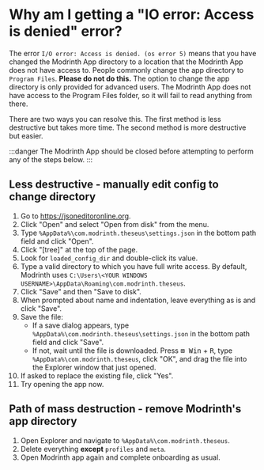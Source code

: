 # Why am I getting a "IO error: Access is denied" error?

The error `I/O error: Access is denied. (os error 5)` means that you have changed the Modrinth App directory to a location that the Modrinth App does not have access to. People commonly change the app directory to `Program Files`. **Please do not do this.** The option to change the app directory is only provided for advanced users. The Modrinth App does not have access to the Program Files folder, so it will fail to read anything from there.

There are two ways you can resolve this. The first method is less destructive but takes more time. The second method is more destructive but easier.

:::danger
The Modrinth App should be closed before attempting to perform any of the steps below.
:::

## Less destructive - manually edit config to change directory

1. Go to https://jsoneditoronline.org.
2. Click "Open" and select "Open from disk" from the menu.
3. Type `%AppData%\com.modrinth.theseus\settings.json` in the bottom path field and click "Open".
4. Click "[tree]" at the top of the page.
5. Look for `loaded_config_dir` and double-click its value.
6. Type a valid directory to which you have full write access. By default, Modrinth uses `C:\Users\<YOUR WINDOWS USERNAME>\AppData\Roaming\com.modrinth.theseus`.
7. Click "Save" and then "Save to disk".
8. When prompted about name and indentation, leave everything as is and click "Save".
9. Save the file:
   - If a save dialog appears, type `%AppData%\com.modrinth.theseus\settings.json` in the bottom path field and click "Save".
   - If not, wait until the file is downloaded. Press <kbd>⊞ Win</kbd> + <kbd>R</kbd>, type `%AppData%\com.modrinth.theseus`, click "OK", and drag the file into the Explorer window that just opened.
10. If asked to replace the existing file, click "Yes".
11. Try opening the app now.

## Path of mass destruction - remove Modrinth's app directory

1. Open Explorer and navigate to `%AppData%\com.modrinth.theseus`.
2. Delete everything **except** `profiles` and `meta`.
3. Open Modrinth app again and complete onboarding as usual.
